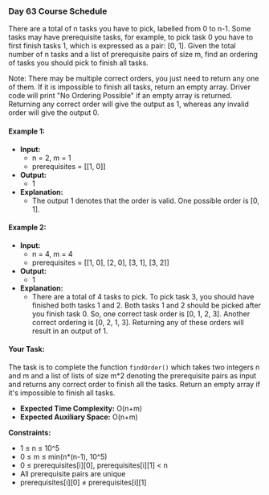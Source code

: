 ### Day 63 **Course Schedule**

There are a total of n tasks you have to pick, labelled from 0 to n-1. Some tasks may have prerequisite tasks, for example, to pick task 0 you have to first finish tasks 1, which is expressed as a pair: [0, 1]. Given the total number of n tasks and a list of prerequisite pairs of size m, find an ordering of tasks you should pick to finish all tasks.

Note: There may be multiple correct orders, you just need to return any one of them. If it is impossible to finish all tasks, return an empty array. Driver code will print "No Ordering Possible" if an empty array is returned. Returning any correct order will give the output as 1, whereas any invalid order will give the output 0.

#### Example 1:

- **Input:**
    - n = 2, m = 1
    - prerequisites = [[1, 0]]
- **Output:**
    - 1
- **Explanation:**
    - The output 1 denotes that the order is valid. One possible order is [0, 1].

#### Example 2:

- **Input:**
    - n = 4, m = 4
    - prerequisites = [[1, 0], [2, 0], [3, 1], [3, 2]]
- **Output:**
    - 1
- **Explanation:**
    - There are a total of 4 tasks to pick. To pick task 3, you should have finished both tasks 1 and 2. Both tasks 1 and 2 should be picked after you finish task 0. So, one correct task order is [0, 1, 2, 3]. Another correct ordering is [0, 2, 1, 3]. Returning any of these orders will result in an output of 1.

#### Your Task:
The task is to complete the function `findOrder()` which takes two integers n and m and a list of lists of size m*2 denoting the prerequisite pairs as input and returns any correct order to finish all the tasks. Return an empty array if it's impossible to finish all tasks.

- **Expected Time Complexity:** O(n+m)
- **Expected Auxiliary Space:** O(n+m)

**Constraints:**
- 1 ≤ n ≤ 10^5
- 0 ≤ m ≤ min(n*(n-1), 10^5)
- 0 ≤ prerequisites[i][0], prerequisites[i][1] < n
- All prerequisite pairs are unique
- prerequisites[i][0] ≠ prerequisites[i][1]
